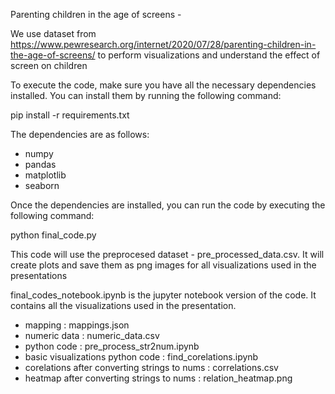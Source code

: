 
Parenting children in the age of screens - 

We use dataset from https://www.pewresearch.org/internet/2020/07/28/parenting-children-in-the-age-of-screens/
to perform visualizations and understand the effect of screen on children


To execute the code, make sure you have all the necessary dependencies installed. You can install them by running the following command:

pip install -r requirements.txt

The dependencies are as follows:
   - numpy
   - pandas
   - matplotlib
   - seaborn


Once the dependencies are installed, you can run the code by executing the following command:

python final_code.py

This code will use the preprocesed dataset - pre_processed_data.csv. It will create plots and save them as png images for all visualizations used in the presentations

final_codes_notebook.ipynb is the jupyter notebook version of the code. It contains all the visualizations used in the presentation.

* mapping : mappings.json
* numeric data : numeric_data.csv
* python code : pre_process_str2num.ipynb
* basic visualizations python code : find_corelations.ipynb
* corelations after converting strings to nums : correlations.csv
* heatmap after converting strings to nums : relation_heatmap.png



